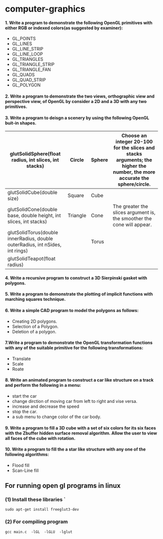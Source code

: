 # computer-graphics
#### 1. Write a program to demonstrate the following OpenGL primitives with either RGB or indexed colors(as suggested by examiner):
- GL_POINTS
- GL_LINES 
- GL_LINE_STRIP 
- GL_LINE_LOOP
- GL_TRIANGLES 
- GL_TRIANGLE_STRIP
- GL_TRIANGLE_FAN
- GL_QUADS 
- GL_QUAD_STRIP
- GL_POLYGON 

#### 2. Write a program to demonstrate the two views, orthographic view and perspective view, of OpenGL by consider a 2D and a 3D with any two primitives.

#### 3. Write a program to deisgn a scenery by using the following OpenGL buit-in shapes.


| glutSolidSphere(float radius, int slices, int stacks) | Circle | Sphere | Choose an integer 20-100 for the slices and stacks arguments; the higher the number, the more accurate the sphere/circle. |
| ---------------------------------------------- | ------ | ------ | ------------------------------------------------- |
| glutSolidCube(double size) | Square | Cube | |
| glutSolidCone(double base, double height, int slices, int stacks) | Triangle | Cone | The greater the slices argument is, the smoother the cone will appear. |
| glutSolidTorus(double innerRadius, double outerRadius, int nSides, int rings) |  | Torus | |
| glutSolidTeapot(float radius) | | | |

#### 4. Write a recursive program to construct a 3D Sierpinski gasket with polygons.

#### 5. Write a program to demonstrate the plotting of implicit functions with marching squares technique.

#### 6. Write a simple CAD program to model the polygons as follows:
* Creating 2D polygons.
* Selection of a Polygon.
* Deletion of a polygon.

#### 7.Write a program to demonstrate the OpenGL transformation functions with any of the suitable primitive for the following transformations:
* Translate
* Scale
* Roate

#### 8. Write an animated program to construct a car like structure on a track and perform the following in a menu:
* start the car
* change dirction of moving car from left to right and vise versa.
* increase and decrease the speed
* stop the car.
* a sub menu to change color of the car body.

#### 9. Write a program to fill a 3D cube with a set of six colors for its six faces with the Zbuffer hidden surface removal algorithm. Allow the user to view all faces of the cube with rotation.

#### 10. Write a program to fill the a star like structure with any one of the following algorithms:
* Flood fill
* Scan-Line fill


## For running open gl programs in linux

### (1) Install these libraries `
` sudo apt-get install freeglut3-dev `

### (2) For compiling program
` gcc main.c  -lGL  -lGLU  -lglut `
